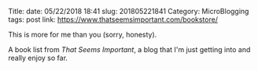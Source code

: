 Title: 
date: 05/22/2018 18:41
slug: 201805221841
Category: MicroBlogging
tags: post
link: https://www.thatseemsimportant.com/bookstore/

This is more for me than you (sorry, honesty).

A book list from _That Seems Important_, a blog that I'm just getting into and really enjoy so far. 